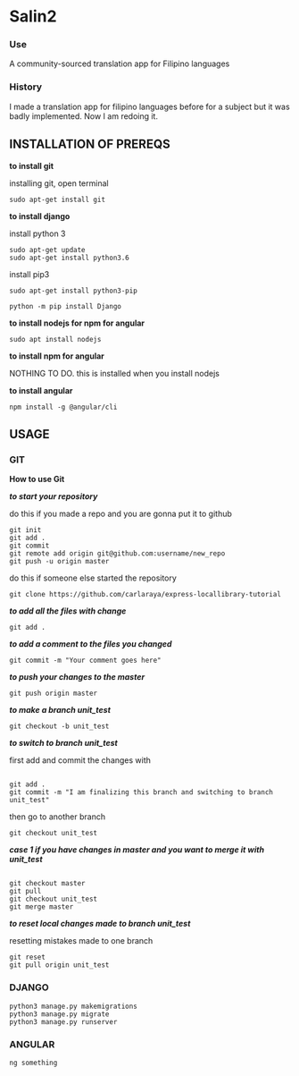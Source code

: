 # Salin2
### Use
A community-sourced translation app for Filipino languages
### History
I made a translation app for filipino languages before for a subject but it was badly implemented. Now I am redoing it.

## INSTALLATION OF PREREQS

**to install git**

installing git, open terminal

```
sudo apt-get install git
```


**to install django**

install python 3
```
sudo apt-get update
sudo apt-get install python3.6
```
install pip3
```
sudo apt-get install python3-pip
```


```
python -m pip install Django
```
**to install nodejs for npm for angular**

```
sudo apt install nodejs
```

**to install npm for angular**

NOTHING TO DO. this is installed when you install nodejs


**to install angular**
```
npm install -g @angular/cli
```

## USAGE

### GIT

**How to use Git**

***to start your repository***

do this if you made a repo and you are gonna put it to github
```
git init
git add .
git commit
git remote add origin git@github.com:username/new_repo
git push -u origin master
```

do this if someone else started the repository
```
git clone https://github.com/carlaraya/express-locallibrary-tutorial
```
***to add all the files with change***
```
git add .
```

***to add a comment to the files you changed***
```
git commit -m "Your comment goes here"
```

***to push your changes to the master***
```
git push origin master
```

***to make a branch unit_test***
```
git checkout -b unit_test
```

***to switch to branch unit_test***

first add and commit the changes with
```

git add .
git commit -m "I am finalizing this branch and switching to branch unit_test"
```

then go to another branch
```
git checkout unit_test
```

***case 1 if you have changes in master and you want to merge it with unit_test***

```

git checkout master
git pull
git checkout unit_test
git merge master
```


***to reset local changes made to branch unit_test***

resetting mistakes made to one branch

```
git reset
git pull origin unit_test
```

### DJANGO
```
python3 manage.py makemigrations
python3 manage.py migrate
python3 manage.py runserver
```

### ANGULAR
`
ng something
`
